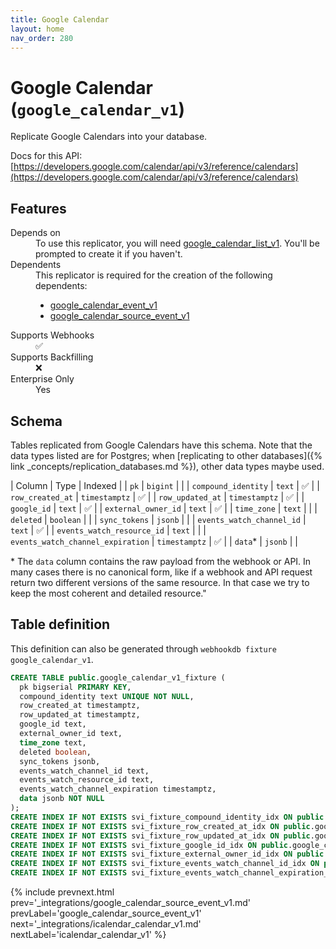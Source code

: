 ```yaml
---
title: Google Calendar
layout: home
nav_order: 280
---
```


# Google Calendar (`google_calendar_v1`)

Replicate Google Calendars into your database.

Docs for this API: [https://developers.google.com/calendar/api/v3/reference/calendars](https://developers.google.com/calendar/api/v3/reference/calendars)

## Features

<dl>
<dt>Depends on</dt>
<dd>To use this replicator, you will need <a href="{% link _integrations/google_calendar_list_v1.md %}">google_calendar_list_v1</a>. You'll be prompted to create it if you haven't.</dd>

<dt>Dependents</dt>
<dd>This replicator is required for the creation of the following dependents:
<ul>
<li><a href="{% link _integrations/google_calendar_event_v1.md %}">google_calendar_event_v1</a></li>
<li><a href="{% link _integrations/google_calendar_source_event_v1.md %}">google_calendar_source_event_v1</a></li>
</ul>
</dd>

<dt>Supports Webhooks</dt>
<dd>✅</dd>
<dt>Supports Backfilling</dt>
<dd>❌</dd>
<dt>Enterprise Only</dt>
<dd>Yes</dd>

</dl>

## Schema

Tables replicated from Google Calendars have this schema.
Note that the data types listed are for Postgres;
when [replicating to other databases]({% link _concepts/replication_databases.md %}),
other data types maybe used.

| Column | Type | Indexed |
| `pk` | `bigint` |  |
| `compound_identity` | `text` | ✅ |
| `row_created_at` | `timestamptz` | ✅ |
| `row_updated_at` | `timestamptz` | ✅ |
| `google_id` | `text` | ✅ |
| `external_owner_id` | `text` | ✅ |
| `time_zone` | `text` |  |
| `deleted` | `boolean` |  |
| `sync_tokens` | `jsonb` |  |
| `events_watch_channel_id` | `text` | ✅ |
| `events_watch_resource_id` | `text` |  |
| `events_watch_channel_expiration` | `timestamptz` | ✅ |
| `data`* | `jsonb` |  |

<span class="fs-3">* The `data` column contains the raw payload from the webhook or API.
In many cases there is no canonical form, like if a webhook and API request return
two different versions of the same resource.
In that case we try to keep the most coherent and detailed resource."</span>

## Table definition

This definition can also be generated through `webhookdb fixture google_calendar_v1`.

```sql
CREATE TABLE public.google_calendar_v1_fixture (
  pk bigserial PRIMARY KEY,
  compound_identity text UNIQUE NOT NULL,
  row_created_at timestamptz,
  row_updated_at timestamptz,
  google_id text,
  external_owner_id text,
  time_zone text,
  deleted boolean,
  sync_tokens jsonb,
  events_watch_channel_id text,
  events_watch_resource_id text,
  events_watch_channel_expiration timestamptz,
  data jsonb NOT NULL
);
CREATE INDEX IF NOT EXISTS svi_fixture_compound_identity_idx ON public.google_calendar_v1_fixture (compound_identity);
CREATE INDEX IF NOT EXISTS svi_fixture_row_created_at_idx ON public.google_calendar_v1_fixture (row_created_at);
CREATE INDEX IF NOT EXISTS svi_fixture_row_updated_at_idx ON public.google_calendar_v1_fixture (row_updated_at);
CREATE INDEX IF NOT EXISTS svi_fixture_google_id_idx ON public.google_calendar_v1_fixture (google_id);
CREATE INDEX IF NOT EXISTS svi_fixture_external_owner_id_idx ON public.google_calendar_v1_fixture (external_owner_id);
CREATE INDEX IF NOT EXISTS svi_fixture_events_watch_channel_id_idx ON public.google_calendar_v1_fixture (events_watch_channel_id);
CREATE INDEX IF NOT EXISTS svi_fixture_events_watch_channel_expiration_idx ON public.google_calendar_v1_fixture (events_watch_channel_expiration);
```

{% include prevnext.html prev='_integrations/google_calendar_source_event_v1.md' prevLabel='google_calendar_source_event_v1' next='_integrations/icalendar_calendar_v1.md' nextLabel='icalendar_calendar_v1' %}
